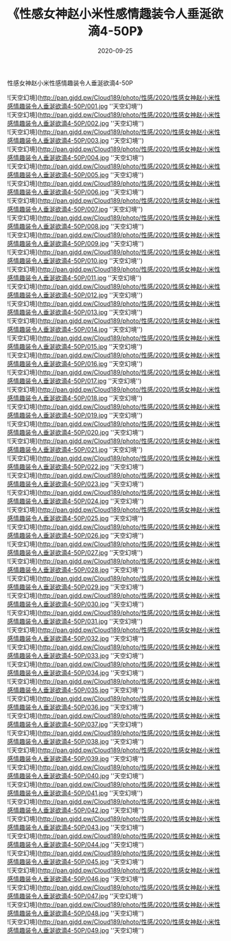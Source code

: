 ﻿---
layout: post
title:  《性感女神赵小米性感情趣装令人垂涎欲滴4-50P》
date:   2020-09-25
img: http://pan.gjdd.pw/Cloud189/photo/性感/2020/性感女神赵小米性感情趣装令人垂涎欲滴4-50P/000.jpg
categories: [美女, 性感, 泳衣]
---

性感女神赵小米性感情趣装令人垂涎欲滴4-50P



![天空幻境](http://pan.gjdd.pw/Cloud189/photo/性感/2020/性感女神赵小米性感情趣装令人垂涎欲滴4-50P/001.jpg ''天空幻境'') <br>
![天空幻境](http://pan.gjdd.pw/Cloud189/photo/性感/2020/性感女神赵小米性感情趣装令人垂涎欲滴4-50P/002.jpg ''天空幻境'') <br>
![天空幻境](http://pan.gjdd.pw/Cloud189/photo/性感/2020/性感女神赵小米性感情趣装令人垂涎欲滴4-50P/003.jpg ''天空幻境'') <br>
![天空幻境](http://pan.gjdd.pw/Cloud189/photo/性感/2020/性感女神赵小米性感情趣装令人垂涎欲滴4-50P/004.jpg ''天空幻境'') <br>
![天空幻境](http://pan.gjdd.pw/Cloud189/photo/性感/2020/性感女神赵小米性感情趣装令人垂涎欲滴4-50P/005.jpg ''天空幻境'') <br>
![天空幻境](http://pan.gjdd.pw/Cloud189/photo/性感/2020/性感女神赵小米性感情趣装令人垂涎欲滴4-50P/006.jpg ''天空幻境'') <br>
![天空幻境](http://pan.gjdd.pw/Cloud189/photo/性感/2020/性感女神赵小米性感情趣装令人垂涎欲滴4-50P/007.jpg ''天空幻境'') <br>
![天空幻境](http://pan.gjdd.pw/Cloud189/photo/性感/2020/性感女神赵小米性感情趣装令人垂涎欲滴4-50P/008.jpg ''天空幻境'') <br>
![天空幻境](http://pan.gjdd.pw/Cloud189/photo/性感/2020/性感女神赵小米性感情趣装令人垂涎欲滴4-50P/009.jpg ''天空幻境'') <br>
![天空幻境](http://pan.gjdd.pw/Cloud189/photo/性感/2020/性感女神赵小米性感情趣装令人垂涎欲滴4-50P/010.jpg ''天空幻境'') <br>
![天空幻境](http://pan.gjdd.pw/Cloud189/photo/性感/2020/性感女神赵小米性感情趣装令人垂涎欲滴4-50P/011.jpg ''天空幻境'') <br>
![天空幻境](http://pan.gjdd.pw/Cloud189/photo/性感/2020/性感女神赵小米性感情趣装令人垂涎欲滴4-50P/012.jpg ''天空幻境'') <br>
![天空幻境](http://pan.gjdd.pw/Cloud189/photo/性感/2020/性感女神赵小米性感情趣装令人垂涎欲滴4-50P/013.jpg ''天空幻境'') <br>
![天空幻境](http://pan.gjdd.pw/Cloud189/photo/性感/2020/性感女神赵小米性感情趣装令人垂涎欲滴4-50P/014.jpg ''天空幻境'') <br>
![天空幻境](http://pan.gjdd.pw/Cloud189/photo/性感/2020/性感女神赵小米性感情趣装令人垂涎欲滴4-50P/015.jpg ''天空幻境'') <br>
![天空幻境](http://pan.gjdd.pw/Cloud189/photo/性感/2020/性感女神赵小米性感情趣装令人垂涎欲滴4-50P/016.jpg ''天空幻境'') <br>
![天空幻境](http://pan.gjdd.pw/Cloud189/photo/性感/2020/性感女神赵小米性感情趣装令人垂涎欲滴4-50P/017.jpg ''天空幻境'') <br>
![天空幻境](http://pan.gjdd.pw/Cloud189/photo/性感/2020/性感女神赵小米性感情趣装令人垂涎欲滴4-50P/018.jpg ''天空幻境'') <br>
![天空幻境](http://pan.gjdd.pw/Cloud189/photo/性感/2020/性感女神赵小米性感情趣装令人垂涎欲滴4-50P/019.jpg ''天空幻境'') <br>
![天空幻境](http://pan.gjdd.pw/Cloud189/photo/性感/2020/性感女神赵小米性感情趣装令人垂涎欲滴4-50P/020.jpg ''天空幻境'') <br>
![天空幻境](http://pan.gjdd.pw/Cloud189/photo/性感/2020/性感女神赵小米性感情趣装令人垂涎欲滴4-50P/021.jpg ''天空幻境'') <br>
![天空幻境](http://pan.gjdd.pw/Cloud189/photo/性感/2020/性感女神赵小米性感情趣装令人垂涎欲滴4-50P/022.jpg ''天空幻境'') <br>
![天空幻境](http://pan.gjdd.pw/Cloud189/photo/性感/2020/性感女神赵小米性感情趣装令人垂涎欲滴4-50P/023.jpg ''天空幻境'') <br>
![天空幻境](http://pan.gjdd.pw/Cloud189/photo/性感/2020/性感女神赵小米性感情趣装令人垂涎欲滴4-50P/024.jpg ''天空幻境'') <br>
![天空幻境](http://pan.gjdd.pw/Cloud189/photo/性感/2020/性感女神赵小米性感情趣装令人垂涎欲滴4-50P/025.jpg ''天空幻境'') <br>
![天空幻境](http://pan.gjdd.pw/Cloud189/photo/性感/2020/性感女神赵小米性感情趣装令人垂涎欲滴4-50P/026.jpg ''天空幻境'') <br>
![天空幻境](http://pan.gjdd.pw/Cloud189/photo/性感/2020/性感女神赵小米性感情趣装令人垂涎欲滴4-50P/027.jpg ''天空幻境'') <br>
![天空幻境](http://pan.gjdd.pw/Cloud189/photo/性感/2020/性感女神赵小米性感情趣装令人垂涎欲滴4-50P/028.jpg ''天空幻境'') <br>
![天空幻境](http://pan.gjdd.pw/Cloud189/photo/性感/2020/性感女神赵小米性感情趣装令人垂涎欲滴4-50P/029.jpg ''天空幻境'') <br>
![天空幻境](http://pan.gjdd.pw/Cloud189/photo/性感/2020/性感女神赵小米性感情趣装令人垂涎欲滴4-50P/030.jpg ''天空幻境'') <br>
![天空幻境](http://pan.gjdd.pw/Cloud189/photo/性感/2020/性感女神赵小米性感情趣装令人垂涎欲滴4-50P/031.jpg ''天空幻境'') <br>
![天空幻境](http://pan.gjdd.pw/Cloud189/photo/性感/2020/性感女神赵小米性感情趣装令人垂涎欲滴4-50P/032.jpg ''天空幻境'') <br>
![天空幻境](http://pan.gjdd.pw/Cloud189/photo/性感/2020/性感女神赵小米性感情趣装令人垂涎欲滴4-50P/033.jpg ''天空幻境'') <br>
![天空幻境](http://pan.gjdd.pw/Cloud189/photo/性感/2020/性感女神赵小米性感情趣装令人垂涎欲滴4-50P/034.jpg ''天空幻境'') <br>
![天空幻境](http://pan.gjdd.pw/Cloud189/photo/性感/2020/性感女神赵小米性感情趣装令人垂涎欲滴4-50P/035.jpg ''天空幻境'') <br>
![天空幻境](http://pan.gjdd.pw/Cloud189/photo/性感/2020/性感女神赵小米性感情趣装令人垂涎欲滴4-50P/036.jpg ''天空幻境'') <br>
![天空幻境](http://pan.gjdd.pw/Cloud189/photo/性感/2020/性感女神赵小米性感情趣装令人垂涎欲滴4-50P/037.jpg ''天空幻境'') <br>
![天空幻境](http://pan.gjdd.pw/Cloud189/photo/性感/2020/性感女神赵小米性感情趣装令人垂涎欲滴4-50P/038.jpg ''天空幻境'') <br>
![天空幻境](http://pan.gjdd.pw/Cloud189/photo/性感/2020/性感女神赵小米性感情趣装令人垂涎欲滴4-50P/039.jpg ''天空幻境'') <br>
![天空幻境](http://pan.gjdd.pw/Cloud189/photo/性感/2020/性感女神赵小米性感情趣装令人垂涎欲滴4-50P/040.jpg ''天空幻境'') <br>
![天空幻境](http://pan.gjdd.pw/Cloud189/photo/性感/2020/性感女神赵小米性感情趣装令人垂涎欲滴4-50P/041.jpg ''天空幻境'') <br>
![天空幻境](http://pan.gjdd.pw/Cloud189/photo/性感/2020/性感女神赵小米性感情趣装令人垂涎欲滴4-50P/042.jpg ''天空幻境'') <br>
![天空幻境](http://pan.gjdd.pw/Cloud189/photo/性感/2020/性感女神赵小米性感情趣装令人垂涎欲滴4-50P/043.jpg ''天空幻境'') <br>
![天空幻境](http://pan.gjdd.pw/Cloud189/photo/性感/2020/性感女神赵小米性感情趣装令人垂涎欲滴4-50P/044.jpg ''天空幻境'') <br>
![天空幻境](http://pan.gjdd.pw/Cloud189/photo/性感/2020/性感女神赵小米性感情趣装令人垂涎欲滴4-50P/045.jpg ''天空幻境'') <br>
![天空幻境](http://pan.gjdd.pw/Cloud189/photo/性感/2020/性感女神赵小米性感情趣装令人垂涎欲滴4-50P/046.jpg ''天空幻境'') <br>
![天空幻境](http://pan.gjdd.pw/Cloud189/photo/性感/2020/性感女神赵小米性感情趣装令人垂涎欲滴4-50P/047.jpg ''天空幻境'') <br>
![天空幻境](http://pan.gjdd.pw/Cloud189/photo/性感/2020/性感女神赵小米性感情趣装令人垂涎欲滴4-50P/048.jpg ''天空幻境'') <br>
![天空幻境](http://pan.gjdd.pw/Cloud189/photo/性感/2020/性感女神赵小米性感情趣装令人垂涎欲滴4-50P/049.jpg ''天空幻境'') <br>
